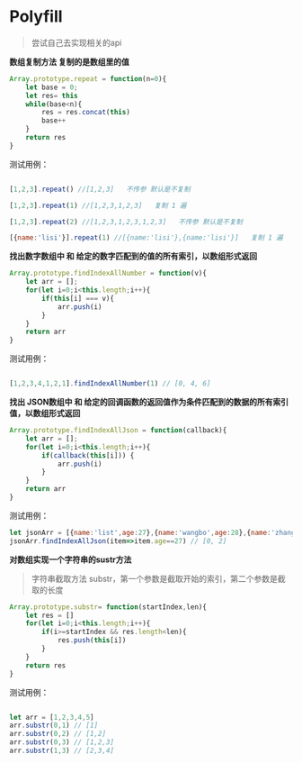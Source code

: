 # Polyfill

> 尝试自己去实现相关的api

**数组复制方法 复制的是数组里的值**
```js
Array.prototype.repeat = function(n=0){
    let base = 0;
    let res= this
    while(base<n){
        res = res.concat(this)
        base++
    }
    return res
}
```
测试用例：

```js

[1,2,3].repeat() //[1,2,3]   不传参 默认是不复制

[1,2,3].repeat(1) //[1,2,3,1,2,3]   复制 1 遍

[1,2,3].repeat(2) //[1,2,3,1,2,3,1,2,3]   不传参 默认是不复制

[{name:'lisi'}].repeat(1) //[{name:'lisi'},{name:'lisi'}]   复制 1 遍

```
**找出数字数组中 和 给定的数字匹配到的值的所有索引，以数组形式返回**

```js
Array.prototype.findIndexAllNumber = function(v){
    let arr = [];
    for(let i=0;i<this.length;i++){
        if(this[i] === v){
            arr.push(i)
        }
    }
    return arr
}
```
测试用例：

```js

[1,2,3,4,1,2,1].findIndexAllNumber(1) // [0, 4, 6]

```

**找出 JSON数组中 和 给定的回调函数的返回值作为条件匹配到的数据的所有索引值，以数组形式返回**

```js
Array.prototype.findIndexAllJson = function(callback){
    let arr = [];
    for(let i=0;i<this.length;i++){
        if(callback(this[i])) {
            arr.push(i)
        }
    }
    return arr
}
```
测试用例：

```js
let jsonArr = [{name:'list',age:27},{name:'wangbo',age:28},{name:'zhangsan',age:27}]
jsonArr.findIndexAllJson(item=>item.age==27) // [0, 2]

```
**对数组实现一个字符串的sustr方法**
> 字符串截取方法 substr，第一个参数是截取开始的索引，第二个参数是截取的长度

```js
Array.prototype.substr= function(startIndex,len){
    let res = []
    for(let i=0;i<this.length;i++){
        if(i>=startIndex && res.length<len){
            res.push(this[i]) 
        }
    }
    return res
}
```

测试用例：

```js

let arr = [1,2,3,4,5] 
arr.substr(0,1) // [1]
arr.substr(0,2) // [1,2]
arr.substr(0,3) // [1,2,3]
arr.substr(1,3) // [2,3,4]

```

